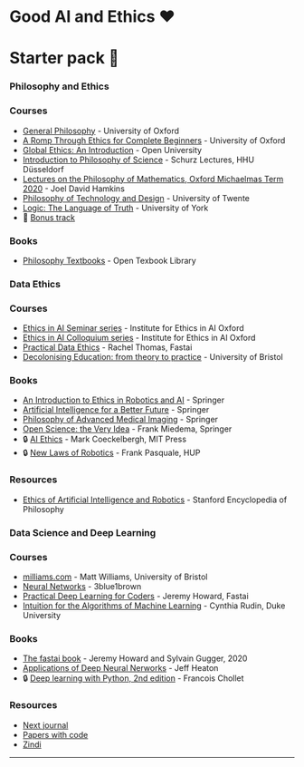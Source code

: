 # Good AI and Ethics ❤
# Starter pack 🚀

### **Philosophy and Ethics**

### Courses

- [General Philosophy](https://youtube.com/playlist?list=PL2FEB728FF960FBD9) - University of Oxford
- [A Romp Through Ethics for Complete Beginners](http://podcasts.ox.ac.uk/series/romp-through-ethics-complete-beginners) - University of Oxford
- [Global Ethics: An Introduction](https://www.futurelearn.com/courses/global-ethics) - Open University
- [Introduction to Philosophy of Science](https://youtube.com/playlist?list=PLd92KgCb6HeN8yxbr7HjineMC9YzfbxM9) - Schurz Lectures, HHU Düsseldorf
- [Lectures on the Philosophy of Mathematics, Oxford Michaelmas Term 2020](http://jdh.hamkins.org/lectures-on-the-philosophy-of-mathematics-oxford-mt20) - Joel David Hamkins
- [Philosophy of Technology and Design](https://www.futurelearn.com/courses/philosophy-of-technology) - University of Twente
- [Logic: The Language of Truth](https://www.futurelearn.com/courses/logic-the-philosophical-science-of-truth) - University of York
- 🎵 [Bonus track](https://youtu.be/QLodkaDHn4g)

### Books

- [Philosophy Textbooks](https://open.umn.edu/opentextbooks/subjects/philosophy) - Open Texbook Library

### **Data Ethics**

### Courses

- [Ethics in AI Seminar series](https://youtube.com/playlist?list=PLf4lTwFHevBvrV51fy4iMe5lMLLXqhb4P) - Institute for Ethics in AI Oxford
- [Ethics in AI Colloquium series](https://youtube.com/playlist?list=PLf4lTwFHevBuvTDX4m8N5WVAX62IkhXJ7) - Institute for Ethics in AI Oxford
- [Practical Data Ethics](https://youtube.com/playlist?list=PLtmWHNX-gukKHo6LBrdq82QadvUEwyaJ7) - Rachel Thomas, Fastai
- [Decolonising Education: from theory to practice](https://www.futurelearn.com/courses/decolonising-education-from-theory-to-practice) - University of Bristol

### Books

- [An Introduction to Ethics in Robotics and AI](https://library.oapen.org/handle/20.500.12657/41303) - Springer
- [Artificial Intelligence for a Better Future](https://library.oapen.org/handle/20.500.12657/48228) - Springer
- [Philosophy of Advanced Medical Imaging](https://link.springer.com/book/10.1007/978-3-030-61412-6) - Springer
- [Open Science: the Very Idea](https://link.springer.com/book/10.1007/978-94-024-2115-6) - Frank Miedema, Springer
- 🔒 [AI Ethics](https://mitpress.mit.edu/books/ai-ethics) - Mark Coeckelbergh, MIT Press
- 🔒 [New Laws of Robotics](https://www.hup.harvard.edu/catalog.php?isbn=9780674975224) - Frank Pasquale, HUP

### Resources

- [Ethics of Artificial Intelligence and Robotics](https://plato.stanford.edu/entries/ethics-ai/) - Stanford Encyclopedia of Philosophy

### **Data Science and Deep Learning**

### Courses

- [milliams.com](https://milliams.com/courses/) - Matt Williams, University of Bristol
- [Neural Networks](https://youtube.com/playlist?list=PLZHQObOWTQDNU6R1_67000Dx_ZCJB-3pi) - 3blue1brown
- [Practical Deep Learning for Coders](https://youtube.com/playlist?list=PLfYUBJiXbdtRL3FMB3GoWHRI8ieU6FhfM) - Jeremy Howard, Fastai
- [Intuition for the Algorithms of Machine Learning](https://youtube.com/playlist?list=PLNeXFnYrCJneoY_rKtWJy833YiMrCRi5f) - Cynthia Rudin, Duke University

### Books

- [The fastai book](https://github.com/fastai/fastbook) - Jeremy Howard and Sylvain Gugger, 2020
- [Applications of Deep Neural Nerworks](https://arxiv.org/abs/2009.05673) - Jeff Heaton
- 🔒 [Deep learning with Python, 2nd edition](https://www.manning.com/books/deep-learning-with-python-second-edition) - Francois Chollet

### Resources

- [Next journal](https://nextjournal.com/)
- [Papers with code](https://paperswithcode.com/)
- [Zindi](https://zindi.africa/)

---
